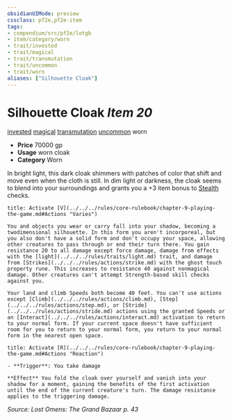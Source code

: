 ```yaml
---
obsidianUIMode: preview
cssclass: pf2e,pf2e-item
tags:
- compendium/src/pf2e/lotgb
- item/category/worn
- trait/invested
- trait/magical
- trait/transmutation
- trait/uncommon
- trait/worn
aliases: ["Silhouette Cloak"]
---
```

# Silhouette Cloak *Item 20*  
[invested](../../../rules/traits/invested.md)  [magical](../../../rules/traits/magical.md)  [transmutation](../../../rules/traits/transmutation.md)  [uncommon](../../../rules/traits/uncommon.md)  worn  

- **Price** 70000 gp
- **Usage** worn cloak
- **Category** Worn

In bright light, this dark cloak shimmers with patches of color that shift and move even when the cloth is still. In dim light or darkness, the cloak seems to blend into your surroundings and grants you a +3 item bonus to [Stealth](../../skills.md#Stealth) checks.

```ad-embed-ability
title: Activate [V](../../../rules/core-rulebook/chapter-9-playing-the-game.md#Actions "Varies")

You and objects you wear or carry fall into your shadow, becoming a twodimensional silhouette. In this form you aren't incorporeal, but you also don't have a solid form and don't occupy your space, allowing other creatures to pass through or end their turn there. You gain resistance 20 to all damage except force damage, damage from effects with the [light](../../../rules/traits/light.md) trait, and damage from [Strikes](../../../rules/actions/strike.md) with the ghost touch property rune. This increases to resistance 40 against nonmagical damage. Other creatures can't attempt Strength-based skill checks against you.

Your land and climb Speeds both become 40 feet. You can't use actions except [Climb](../../../rules/actions/climb.md), [Step](../../../rules/actions/step.md), or [Stride](../../../rules/actions/stride.md) actions using the granted Speeds or an [Interact](../../../rules/actions/interact.md) activation to return to your normal form. If your current space doesn't have sufficient room for you to return to your normal form, you return to your normal form in the nearest open space.
```

```ad-embed-ability
title: Activate [R](../../../rules/core-rulebook/chapter-9-playing-the-game.md#Actions "Reaction")

- **Trigger**: You take damage

**Effect** You fold the cloak over yourself and vanish into your shadow for a moment, gaining the benefits of the first activation until the end of the current creature's turn. The damage resistance applies to the triggering damage.
```

*Source: Lost Omens: The Grand Bazaar p. 43*
